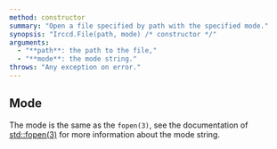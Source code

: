 ```yaml
---
method: constructor
summary: "Open a file specified by path with the specified mode."
synopsis: "Irccd.File(path, mode) /* constructor */"
arguments:
  - "**path**: the path to the file,"
  - "**mode**: the mode string."
throws: "Any exception on error."
---
```


## Mode

The mode is the same as the `fopen(3)`, see the documentation of [std::fopen(3)][fopen] for more information
about the mode string.

[fopen]: http://en.cppreference.com/w/cpp/io/c/fopen
